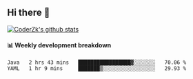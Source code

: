 ## Hi there 👋

[![CoderZk's github stats](https://github-readme-stats.vercel.app/api?username=zhoukuo123&show_icons=true&count_private=true)](https://github.com/anuraghazra/github-readme-stats)

#### :bar_chart: Weekly development breakdown

<!--START_SECTION:waka-->
```text
Java   2 hrs 43 mins   █████████████████▓░░░░░░░   70.06 % 
YAML   1 hr 9 mins     ███████▒░░░░░░░░░░░░░░░░░   29.93 % 
```
<!--END_SECTION:waka-->
